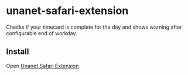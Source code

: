 unanet-safari-extension
=======================

Checks if your timecard is complete for the day and shows warning after configurable end of workday.

Install
-------

Open [Unanet Safari Extension](https://github.com/nearinfinity/unanet-safari-extension/raw/master/unanet.safariextz)
